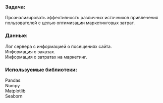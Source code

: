### Задача:  
Проанализировать эффективность различных источников привлечения пользователей с целью оптимизации маркетинговых затрат.  

### Данные:  
Лог сервера с информацией о посещениях сайта.  
Информация о заказах.  
Информация о затратах на маркетинг.  

### Используемые библиотеки:  
Pandas   
Numpy   
Matplotlib  
Seaborn   
